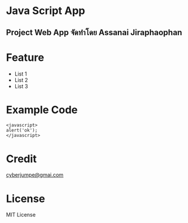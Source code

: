 # Java Script App
## Project Web App จัดทำโดย Assanai Jiraphaophan
# Feature
- List 1
- List 2
- List 3
# Example Code

```
<javascript>
alert('ok');
</javascript>
```

# Credit
cyberjumpe@gmai.com

# License
MIT License
